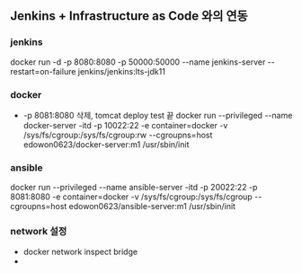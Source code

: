 ## Jenkins + Infrastructure as Code 와의 연동

### jenkins 
 docker run -d -p 8080:8080 -p 50000:50000 --name jenkins-server --restart=on-failure jenkins/jenkins:lts-jdk11
 
### docker 
* -p 8081:8080 삭제, tomcat deploy test 끝
 docker run --privileged --name docker-server -itd -p 10022:22 -e container=docker -v /sys/fs/cgroup:/sys/fs/cgroup:rw --cgroupns=host edowon0623/docker-server:m1 /usr/sbin/init
 
### ansible
 docker run --privileged --name ansible-server -itd -p 20022:22 -p 8081:8080 -e container=docker -v /sys/fs/cgroup:/sys/fs/cgroup --cgroupns=host edowon0623/ansible-server:m1 /usr/sbin/init
 
### network 설정
* docker network inspect bridge
* 
